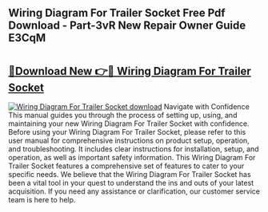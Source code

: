 ## Wiring Diagram For Trailer Socket Free Pdf Download - Part-3vR New Repair Owner Guide E3CqM

# <h2><a href="http://dfuigh.blite.top/?on=Wiring+Diagram+For+Trailer+Socket">🔗Download New 👉🔴 Wiring Diagram For Trailer Socket</a></h2>

[![Wiring Diagram For Trailer Socket download](https://i.imgur.com/lujVjoI.png)](http://dfuigh.blite.top/?on=Wiring+Diagram+For+Trailer+Socket)
Navigate with Confidence This manual guides you through the process of setting up, using, and maintaining your new Wiring Diagram For Trailer Socket with confidence. Before using your Wiring Diagram For Trailer Socket, please refer to this user manual for comprehensive instructions on product setup, operation, and troubleshooting. It includes clear instructions for installation, setup, and operation, as well as important safety information. This Wiring Diagram For Trailer Socket features a comprehensive set of features to cater to your specific needs. We believe that the Wiring Diagram For Trailer Socket has been a vital tool in your quest to understand the ins and outs of your latest acquisition. If you need any assistance or clarification, our customer service team is here to help.
